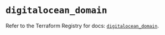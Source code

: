# `digitalocean_domain`

Refer to the Terraform Registry for docs: [`digitalocean_domain`](https://registry.terraform.io/providers/digitalocean/digitalocean/2.36.0/docs/resources/domain).
